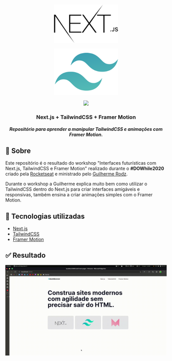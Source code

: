<p align="center">
  <img src=".github/NextjsLogo.png" width="200px" />
</p>

<p align="center">
  <img src=".github/TailwindCSSLogo.svg" width="200px" />
</p>

<p align="center">
  <img src="https://camo.githubusercontent.com/55b815f18c4fd0de99f9c4ffe24eaefc6aab321a9fa5ee5090fc0556a1bdcb57/68747470733a2f2f7374617469632e6672616d65722e636f6d2f6d6f74696f6e2f6d6f74696f6e2d726561646d652d342e676966" width="200px" />
</p>

<h3 align="center">
  Next.js + TailwindCSS + Framer Motion
</h3>

<h5 align="center">
  Repositório para aprender a manipular TailwindCSS e animações com Framer Motion.
</h5>

## :bookmark: Sobre

Este repositório é o resultado do workshop "Interfaces futurísticas com Next.js, TailwindCSS e Framer Motion" realizado durante o **#DOWhile2020** criado pela [Rocketseat](https://rocketseat.com.br/) e ministrado pelo [Guilherme Rodz](https://github.com/guilhermerodz).

Durante o workshop a Guilherme explica muito bem como utilizar o TailwindCSS dentro do Next.js para criar interfaces amigáveis e responsivas, também ensina a criar animações simples com o Framer Motion.

## :rocket: Tecnologias utilizadas

- [Next.js](https://nextjs.org/)
- [TailwindCSS](https://tailwindcss.com/)
- [Framer Motion](https://www.framer.com/motion/)

## ✅ Resultado

<p align="center">
  <img src=".github/Video.gif" width="1050px" />
</p>
